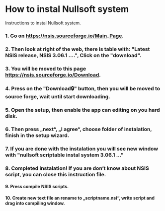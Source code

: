 # How to instal Nullsoft system

Instructions to instal Nullsoft system.

### 1. Go on https://nsis.sourceforge.io/Main_Page.

### 2. Then look at right of the web, there is table with: "Latest NSIS release, NSIS 3.06.1 ....", Click on the "download".

### 3. You will be moved to this page https://nsis.sourceforge.io/Download.

### 4. Press on the "Download🔒" button, then you will be moved to source forge, wait until start downloading.

### 5. Open the setup, then enable the app can editing on you hard disk.

### 6. Then press „next“, „I agree“, choose folder of instalation, finish in the setup wizard.

### 7. If you are done with the instalation you will see new window with "nullsoft scriptable instal system 3.06.1 ..."

### 8. Completed instalation! If you are don’t know about NSIS script, you can close this instruction file.

#### 9. Press compile NSIS scripts.

#### 10. Create new text file an rename to „scriptname.nsi“, write script and drag into compiling window.

